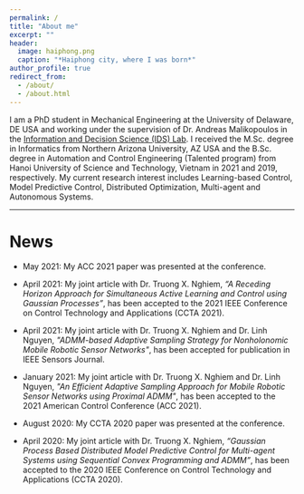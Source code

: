 ```yaml
---
permalink: /
title: "About me"
excerpt: ""
header:
  image: haiphong.png
  caption: "*Haiphong city, where I was born*"
author_profile: true
redirect_from:
  - /about/
  - /about.html
---
```


I am a PhD student in Mechanical Engineering at the University of Delaware, DE USA and working under the supervision of Dr. Andreas Malikopoulos in the [Information and Decision Science (IDS) Lab](https://sites.udel.edu/ids-lab/people/).
I received the M.Sc. degree in Informatics from Northern Arizona University, AZ USA and the B.Sc. degree in Automation and Control Engineering (Talented program) from Hanoi University of Science and Technology, Vietnam in 2021 and 2019, respectively. 
My current research interest includes Learning-based Control, Model Predictive Control, Distributed Optimization, Multi-agent and Autonomous Systems.
<!-- I am a Student Member of the IEEE and the IEEE Control System Society. -->

***

# News

* May 2021: My ACC 2021 paper was presented at the conference.

* April 2021: My joint article with Dr. Truong X. Nghiem, <em>“A Receding Horizon Approach for Simultaneous Active Learning and Control using Gaussian Processes”</em>, has been accepted to the 2021 IEEE Conference on Control Technology and Applications (CCTA 2021).

* April 2021: My joint article with Dr. Truong X. Nghiem and Dr. Linh Nguyen, <em>"ADMM-based Adaptive Sampling Strategy for Nonholonomic Mobile Robotic Sensor Networks"</em>, has been accepted for publication in IEEE Sensors Journal.

* January 2021: My joint article with Dr. Truong X. Nghiem and Dr. Linh Nguyen, <em>"An Efficient Adaptive Sampling Approach for Mobile Robotic Sensor Networks using Proximal ADMM"</em>, has been accepted to the 2021 American Control Conference (ACC 2021).

* August 2020: My CCTA 2020 paper was presented at the conference.

* April 2020: My joint article with Dr. Truong X. Nghiem, <em>“Gaussian Process Based Distributed Model Predictive Control for Multi-agent Systems using Sequential Convex Programming and ADMM”</em>, has been accepted to the 2020 IEEE Conference on Control Technology and Applications (CCTA 2020).
